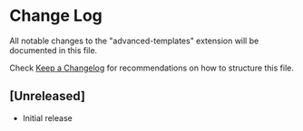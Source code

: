 # Change Log
All notable changes to the "advanced-templates" extension will be documented in this file.

Check [Keep a Changelog](http://keepachangelog.com/) for recommendations on how to structure this file.

## [Unreleased]
- Initial release
